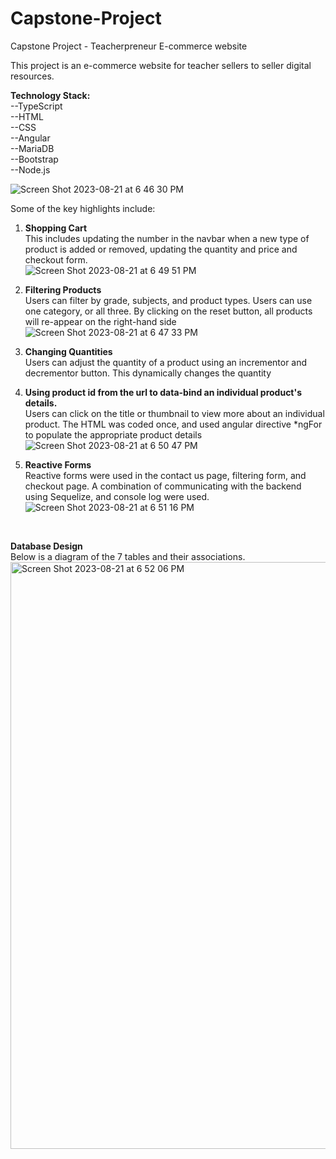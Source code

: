 # Capstone-Project
Capstone Project - Teacherpreneur E-commerce website

This project is an e-commerce website for teacher sellers to seller digital resources. 

**Technology Stack:** <br>
--TypeScript<br>
--HTML<br>
--CSS<br>
--Angular<br>
--MariaDB<br>
--Bootstrap<br>
--Node.js<br>

   ![Screen Shot 2023-08-21 at 6 46 30 PM](https://github.com/marwaelkelani/Capstone-Project/assets/126745070/bd073b70-4017-4c6e-a723-bee1948f9848)

Some of the key highlights include:

1) **Shopping Cart**<br>
   This includes updating the number in the navbar when a new type of product is added or removed, updating the quantity and price and checkout form.<br>
![Screen Shot 2023-08-21 at 6 49 51 PM](https://github.com/marwaelkelani/Capstone-Project/assets/126745070/fbfe096f-f39b-4ea9-af08-5fbb957a3ecb)


2) **Filtering Products**<br>
   Users can filter by grade, subjects, and product types. Users can use one category, or all three. By clicking on the reset button, all products will re-appear on the right-hand side<br>
![Screen Shot 2023-08-21 at 6 47 33 PM](https://github.com/marwaelkelani/Capstone-Project/assets/126745070/4cd457c0-6491-409f-9a71-504ced024f41)
   
4) **Changing Quantities**<br>
   Users can adjust the quantity of a product using an incrementor and decrementor button. This dynamically changes the quantity<br>
5) **Using product id from the url to data-bind an individual product's details.** <br>
   Users can click on the title or thumbnail to view more about an individual product. The HTML was coded once, and used angular directive *ngFor to populate the appropriate product details<br>
  ![Screen Shot 2023-08-21 at 6 50 47 PM](https://github.com/marwaelkelani/Capstone-Project/assets/126745070/e0d82a1d-2121-428e-89d3-1f943121158e)

   
6) **Reactive Forms**<br>
   Reactive forms were used in the contact us page, filtering form, and checkout page. A combination of communicating with the backend using Sequelize, and console log were used.<br>
![Screen Shot 2023-08-21 at 6 51 16 PM](https://github.com/marwaelkelani/Capstone-Project/assets/126745070/e8e57aa0-dd7b-4eb2-8459-ef432a8ce606)
<br>

**Database Design**<br>
Below is a diagram of the 7 tables and their associations.<br>
<img width="939" alt="Screen Shot 2023-08-21 at 6 52 06 PM" src="https://github.com/marwaelkelani/Capstone-Project/assets/126745070/85812f89-6a16-4daf-b5fa-1e5dfc6ed1b3">


